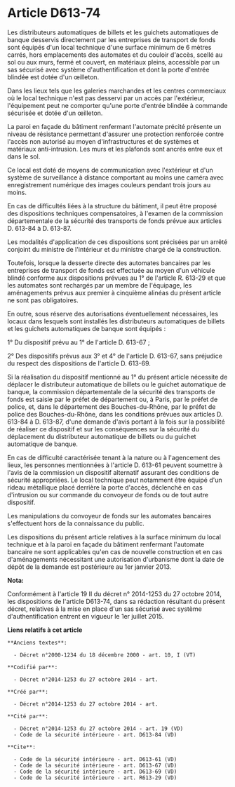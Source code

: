 # Article D613-74

Les distributeurs automatiques de billets et les guichets automatiques de banque desservis directement par les entreprises de
transport de fonds sont équipés d'un local technique d'une surface minimum de 6 mètres carrés, hors emplacements des
automates et du couloir d'accès, scellé au sol ou aux murs, fermé et couvert, en matériaux pleins, accessible par un sas
sécurisé avec système d'authentification et dont la porte d'entrée blindée est dotée d'un œilleton. 

Dans les lieux tels que les galeries marchandes et les centres commerciaux où le local technique n'est pas desservi par un
accès par l'extérieur, l'équipement peut ne comporter qu'une porte d'entrée blindée à commande sécurisée et dotée d'un
œilleton. 

La paroi en façade du bâtiment renfermant l'automate précité présente un niveau de résistance permettant d'assurer une
protection renforcée contre l'accès non autorisé au moyen d'infrastructures et de systèmes et matériaux anti-intrusion. Les
murs et les plafonds sont ancrés entre eux et dans le sol. 

Ce local est doté de moyens de communication avec l'extérieur et d'un système de surveillance à distance comportant au moins
une caméra avec enregistrement numérique des images couleurs pendant trois jours au moins. 

En cas de difficultés liées à la structure du bâtiment, il peut être proposé des dispositions techniques compensatoires, à
l'examen de la commission départementale de la sécurité des transports de fonds prévue aux articles D. 613-84 à D. 613-87. 

Les modalités d'application de ces dispositions sont précisées par un arrêté conjoint du ministre de l'intérieur et du
ministre chargé de la construction. 

Toutefois, lorsque la desserte directe des automates bancaires par les entreprises de transport de fonds est effectuée au
moyen d'un véhicule blindé conforme aux dispositions prévues au 1° de l'article R. 613-29 et que les automates sont rechargés
par un membre de l'équipage, les aménagements prévus aux premier à cinquième alinéas du présent article ne sont pas
obligatoires. 

En outre, sous réserve des autorisations éventuellement nécessaires, les locaux dans lesquels sont installés les
distributeurs automatiques de billets et les guichets automatiques de banque sont équipés : 

1° Du dispositif prévu au 1° de l'article D. 613-67 ; 

2° Des dispositifs prévus aux 3° et 4° de l'article D. 613-67, sans préjudice du respect des dispositions de l'article D.
613-69. 

Si la réalisation du dispositif mentionné au 1° du présent article nécessite de déplacer le distributeur automatique de
billets ou le guichet automatique de banque, la commission départementale de la sécurité des transports de fonds est saisie
par le préfet de département ou, à Paris, par le préfet de police, et, dans le département des Bouches-du-Rhône, par le
préfet de police des Bouches-du-Rhône, dans les conditions prévues aux articles D. 613-84 à D. 613-87, d'une demande d'avis
portant à la fois sur la possibilité de réaliser ce dispositif et sur les conséquences sur la sécurité du déplacement du
distributeur automatique de billets ou du guichet automatique de banque. 

En cas de difficulté caractérisée tenant à la nature ou à l'agencement des lieux, les personnes mentionnées à l'article D.
613-61 peuvent soumettre à l'avis de la commission un dispositif alternatif assurant des conditions de sécurité appropriées.
Le local technique peut notamment être équipé d'un rideau métallique placé derrière la porte d'accès, déclenché en cas
d'intrusion ou sur commande du convoyeur de fonds ou de tout autre dispositif. 

Les manipulations du convoyeur de fonds sur les automates bancaires s'effectuent hors de la connaissance du public. 

Les dispositions du présent article relatives à la surface minimum du local technique et à la paroi en façade du bâtiment
renfermant l'automate bancaire ne sont applicables qu'en cas de nouvelle construction et en cas d'aménagements nécessitant
une autorisation d'urbanisme dont la date de dépôt de la demande est postérieure au 1er janvier 2013.

**Nota:**

Conformément à l'article 19 II du décret n° 2014-1253 du 27 octobre 2014, les dispositions de l'article D613-74, dans sa
rédaction résultant du présent décret, relatives à la mise en place d'un sas sécurisé avec système d'authentification entrent
en vigueur le 1er juillet 2015.

**Liens relatifs à cet article**

	**Anciens textes**:

	  - Décret n°2000-1234 du 18 décembre 2000 - art. 10, I (VT)

	**Codifié par**:

	  - Décret n°2014-1253 du 27 octobre 2014 - art.

	**Créé par**:

	  - Décret n°2014-1253 du 27 octobre 2014 - art.

	**Cité par**:

	  - Décret n°2014-1253 du 27 octobre 2014 - art. 19 (VD)
	  - Code de la sécurité intérieure - art. D613-84 (VD)

	**Cite**:

	  - Code de la sécurité intérieure - art. D613-61 (VD)
	  - Code de la sécurité intérieure - art. D613-67 (VD)
	  - Code de la sécurité intérieure - art. D613-69 (VD)
	  - Code de la sécurité intérieure - art. R613-29 (VD)
